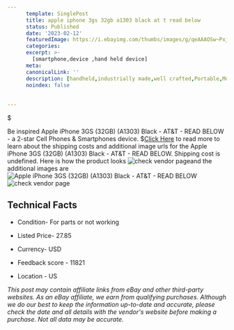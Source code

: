 ```yaml
---
      template: SinglePost
      title: apple iphone 3gs 32gb a1303 black at t read below
      status: Published
      date: '2023-02-12'
      featuredImage: https://i.ebayimg.com/thumbs/images/g/qeAAAOSw~PxjyXlC/s-l225.jpg
      categories: 
      excerpt: >-
        [smartphone,device ,hand held device]
      meta:
      canonicalLink: ''
      description: [handheld,industrially made,well crafted,Portable,Mobile,Compact,Convenient,Lightweight,Maneuverable,Man-portable,Miniature,Carriable,Hand-held,Light,Holdable,Transportable,Mobile device,Pocket-sized,On-the-go,Wireless,Cordless,Compact size,Convenient size, smartphone,device ,hand held device]
      noindex: false
      
        
---
```

$

Be inspired Apple iPhone 3GS (32GB) (A1303) Black - AT&T - READ BELOW - a 2-star Cell Phones & Smartphones device.
$[Click Here](https://www.ebay.com/itm/144908094009?hash=item21bd320a39%3Ag%3AqeAAAOSw%7EPxjyXlC&mkevt=1&mkcid=1&mkrid=711-53200-19255-0&campid=%253CePNCampaignId%253E&customid=%253CreferenceId%253E&toolid=10049) to read more to learn about the shipping costs and additional image urls for the Apple iPhone 3GS (32GB) (A1303) Black - AT&T - READ BELOW. Shipping cost is undefined. Here is how the product looks ![check vendor page](https://i.ebayimg.com/thumbs/images/g/qeAAAOSw~PxjyXlC/s-l225.jpg)and the additional images are![Apple iPhone 3GS (32GB) (A1303) Black - AT&T - READ BELOW](https://i.ebayimg.com/images/g/qeAAAOSw~PxjyXlC/s-l1600.jpg)![check vendor page](https://origin-galleryplus.ebayimg.com/ws/web/144908094009_2_0_1/225x225.jpg,https://origin-galleryplus.ebayimg.com/ws/web/144908094009_3_0_1/225x225.jpg,https://origin-galleryplus.ebayimg.com/ws/web/144908094009_4_0_1/225x225.jpg,https://origin-galleryplus.ebayimg.com/ws/web/144908094009_5_0_1/225x225.jpg,https://origin-galleryplus.ebayimg.com/ws/web/144908094009_6_0_1/225x225.jpg,https://origin-galleryplus.ebayimg.com/ws/web/144908094009_7_0_1/225x225.jpg)



 ## Technical Facts 



     
      

 - Condition- For parts or not working 


      

 - Listed Price- 27.85 


      

 - Currency- USD 


      

 - Feedback score - 11821 


      

 - Location - US 


      
      

 *_This post may contain affiliate links from eBay and other third-party websites. As an eBay affiliate, we earn from qualifying purchases. Although we do our best to keep the information up-to-date and accurate, please check the date and all details with the vendor's website before making a purchase. Not all data may be accurate._*






